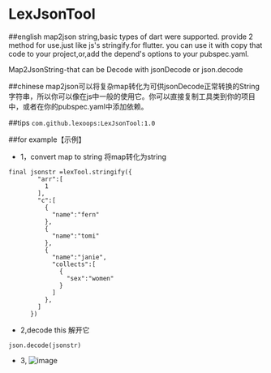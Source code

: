 # LexJsonTool
##english
map2json string,basic types of dart were supported. provide 2 method for use.just like js's stringify.for flutter.
you can use it with copy that code to your project,or,add the depend's options to your pubspec.yaml.

Map2JsonString-that can be Decode with jsonDecode or json.decode

##chinese
map2json可以将复杂map转化为可供jsonDecode正常转换的String字符串，所以你可以像在js中一般的使用它。你可以直接复制工具类到你的项目中，或者在你的pubspec.yaml中添加依赖。

##tips
`com.github.lexoops:LexJsonTool:1.0`


##for example【示例】

* 1，convert map to string 将map转化为string
```${dart}
final jsonstr =lexTool.stringify({
        "arr":[
          1
        ],
        "c":[
          {
            "name":"fern"
          },
          {
            "name":"tomi"
          },
          {
            "name":"janie",
            "collects":[
              {
                "sex":"women"
              }
            ]
          },
        ]
      })
```

* 2,decode this 解开它
```${dart}
json.decode(jsonstr)
```

* 3,
 ![image](https://github.com/lexoops/LexJsonTool/assets/33716494/25ba3257-8487-4b8b-84fe-77fef92d5ff1)
